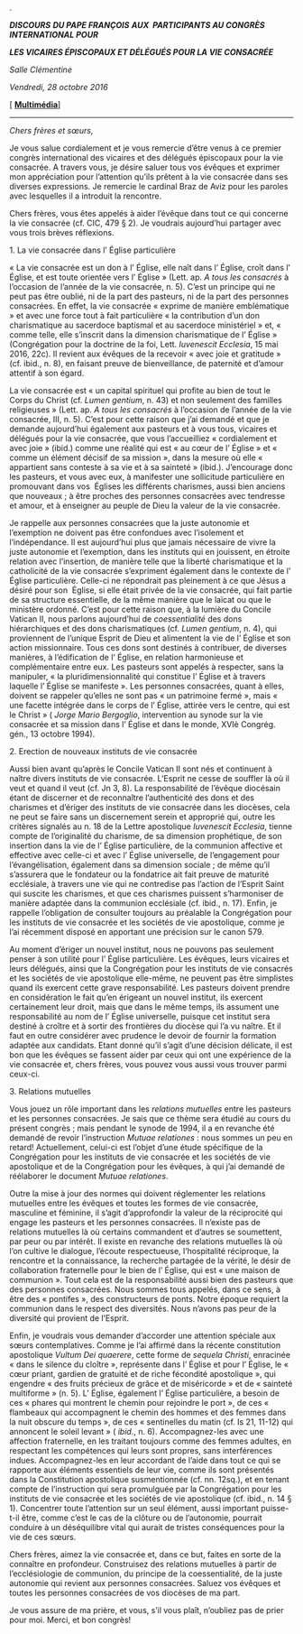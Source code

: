 .

***DISCOURS*** ***DU PAPE FRANÇOIS*** ***AUX  PARTICIPANTS AU CONGRÈS INTERNATIONAL POUR***

***LES VICAIRES ÉPISCOPAUX ET DÉLÉGUÉS POUR LA VIE CONSACRÉE***

*Salle Clémentine*

*Vendredi, 28 octobre 2016*

\[ **[Multimédia](http://w2.vatican.va/content/francesco/fr/events/event.dir.html/content/vaticanevents/fr/2016/10/28/convegno-vita-consacrata.html)**\]

* * *

*Chers frères et sœurs,*

Je vous salue cordialement et je vous remercie d’être venus à ce premier congrès international des vicaires et des délégués épiscopaux pour la vie consacrée. A travers vous, je désire saluer tous vos évêques et exprimer mon appréciation pour l’attention qu’ils prêtent à la vie consacrée dans ses diverses expressions. Je remercie le cardinal Braz de Aviz pour les paroles avec lesquelles il a introduit la rencontre.

Chers frères, vous êtes appelés à aider l’évêque dans tout ce qui concerne la vie consacrée (cf. CIC, 479 § 2). Je voudrais aujourd’hui partager avec vous trois brèves réflexions.

1\. La vie consacrée dans l’ Église particulière

« La vie consacrée est un don à l’ Église, elle naît dans l’ Église, croît dans l’ Église, et est toute orientée vers l’ Église » (Lett. ap. *A tous les consacrés* à l’occasion de l’année de la vie consacrée, n. 5). C’est un principe qui ne peut pas être oublié, ni de la part des pasteurs, ni de la part des personnes consacrées. En effet, la vie consacrée « exprime de manière emblématique » et avec une force tout à fait particulière « la contribution d’un don charismatique au sacerdoce baptismal et au sacerdoce ministériel » et, « comme telle, elle s’inscrit dans la dimension charismatique de l’ Église » (Congrégation pour la doctrine de la foi, Lett. *Iuvenescit Ecclesia*, 15 mai 2016, 22c). Il revient aux évêques de la recevoir « avec joie et gratitude » (cf. ibid., n. 8), en faisant preuve de bienveillance, de paternité et d’amour attentif à son égard.

La vie consacrée est « un capital spirituel qui profite au bien de tout le Corps du Christ (cf. *Lumen gentium*, n. 43) et non seulement des familles religieuses » (Lett. ap. *A tous les consacrés* à l’occasion de l’année de la vie consacrée, III, n. 5). C’est pour cette raison que j’ai demandé et que je demande aujourd’hui également aux pasteurs et à vous tous, vicaires et délégués pour la vie consacrée, que vous l’accueilliez « cordialement et avec joie » (ibid.) comme une réalité qui est « au cœur de l’ Église » et « comme un élément décisif de sa mission », dans la mesure où elle « appartient sans conteste à sa vie et à sa sainteté » (ibid.). J’encourage donc les pasteurs, et vous avec eux, à manifester une sollicitude particulière en promouvant dans vos  Églises les différents charismes, aussi bien anciens que nouveaux ; à être proches des personnes consacrées avec tendresse et amour, et à enseigner au peuple de Dieu la valeur de la vie consacrée.

Je rappelle aux personnes consacrées que la juste autonomie et l’exemption ne doivent pas être confondues avec l’isolement et l’indépendance. Il est aujourd’hui plus que jamais nécessaire de vivre la juste autonomie et l’exemption, dans les instituts qui en jouissent, en étroite relation avec l’insertion, de manière telle que la liberté charismatique et la catholicité de la vie consacrée s’expriment également dans le contexte de l’ Église particulière. Celle-ci ne répondrait pas pleinement à ce que Jésus a désiré pour son  Église, si elle était privée de la vie consacrée, qui fait partie de sa structure essentielle, de la même manière que le laïcat ou que le ministère ordonné. C’est pour cette raison que, à la lumière du Concile Vatican II, nous parlons aujourd’hui de *coessentialité* des dons hiérarchiques et des dons charismatiques (cf. *Lumen gentium*, n. 4), qui proviennent de l’unique Esprit de Dieu et alimentent la vie de l’ Église et son action missionnaire. Tous ces dons sont destinés à contribuer, de diverses manières, à l’édification de l’ Église, en relation harmonieuse et complémentaire entre eux. Les pasteurs sont appelés à respecter, sans la manipuler, « la pluridimensionnalité qui constitue l’ Église et à travers laquelle l’ Église se manifeste ». Les personnes consacrées, quant à elles, doivent se rappeler qu’elles ne sont pas « un patrimoine fermé », mais « une facette intégrée dans le corps de l’ Église, attirée vers le centre, qui est le Christ » ( *Jorge Mario Bergoglio*, intervention au synode sur la vie consacrée et sa mission dans l’ Église et dans le monde, XVIè Congrég. gén., 13 octobre 1994).

2\. Erection de nouveaux instituts de vie consacrée

Aussi bien avant qu’après le Concile Vatican II sont nés et continuent à naître divers instituts de vie consacrée. L’Esprit ne cesse de souffler là où il veut et quand il veut (cf. Jn 3, 8). La responsabilité de l’évêque diocésain étant de discerner et de reconnaître l’authenticité des dons et des charismes et d’ériger des instituts de vie consacrée dans les diocèses, cela ne peut se faire sans un discernement serein et approprié qui, outre les critères signalés au n. 18 de la Lettre apostolique *Iuvenescit Ecclesia*, tienne compte de l’originalité du charisme, de sa dimension prophétique, de son insertion dans la vie de l’ Église particulière, de la communion affective et effective avec celle-ci et avec l’ Église universelle, de l’engagement pour l’évangélisation, également dans sa dimension sociale ; de même qu’il s’assurera que le fondateur ou la fondatrice ait fait preuve de maturité ecclésiale, à travers une vie qui ne contredise pas l’action de l’Esprit Saint qui suscite les charismes, et que ces charismes puissent s’harmoniser de manière adaptée dans la communion ecclésiale (cf. ibid., n. 17). Enfin, je rappelle l’obligation de consulter toujours au préalable la Congrégation pour les instituts de vie consacrée et les sociétés de vie apostolique, comme je l’ai récemment disposé en apportant une précision sur le canon 579.

Au moment d’ériger un nouvel institut, nous ne pouvons pas seulement penser à son utilité pour l’ Église particulière. Les évêques, leurs vicaires et leurs délégués, ainsi que la Congrégation pour les instituts de vie consacrés et les sociétés de vie apostolique elle-même, ne peuvent pas être simplistes quand ils exercent cette grave responsabilité. Les pasteurs doivent prendre en considération le fait qu’en érigeant un nouvel institut, ils exercent certainement leur droit, mais que dans le même temps, ils assument une responsabilité au nom de l’ Église universelle, puisque cet institut sera destiné à croître et à sortir des frontières du diocèse qui l’a vu naître. Et il faut en outre considérer avec prudence le devoir de fournir la formation adaptée aux candidats. Etant donné qu’il s’agit d’une décision délicate, il est bon que les évêques se fassent aider par ceux qui ont une expérience de la vie consacrée et, chers frères, vous pouvez vous aussi vous trouver parmi ceux-ci.

3\. Relations mutuelles

Vous jouez un rôle important dans les *relations mutuelles* entre les pasteurs et les personnes consacrées. Je sais que ce thème sera étudié au cours du présent congrès ; mais pendant le synode de 1994, il a en revanche été demandé de revoir l’instruction *Mutuae relationes* : nous sommes un peu en retard! Actuellement, celui-ci est l’objet d’une étude spécifique de la Congrégation pour les instituts de vie consacrée et les sociétés de vie apostolique et de la Congrégation pour les évêques, à qui j’ai demandé de réélaborer le document *Mutuae relationes*.

Outre la mise à jour des normes qui doivent réglementer les relations mutuelles entre les évêques et toutes les formes de vie consacrée, masculine et féminine, il s’agit d’approfondir la valeur de la réciprocité qui engage les pasteurs et les personnes consacrées. Il n’existe pas de relations mutuelles là où certains commandent et d’autres se soumettent, par peur ou par intérêt. Il existe en revanche des relations mutuelles là où l’on cultive le dialogue, l’écoute respectueuse, l’hospitalité réciproque, la rencontre et la connaissance, la recherche partagée de la vérité, le désir de collaboration fraternelle pour le bien de l’ Église, qui est « une maison de communion ». Tout cela est de la responsabilité aussi bien des pasteurs que des personnes consacrées. Nous sommes tous appelés, dans ce sens, à être des « pontifes », des constructeurs de ponts. Notre époque requiert la communion dans le respect des diversités. Nous n’avons pas peur de la diversité qui provient de l’Esprit.

Enfin, je voudrais vous demander d’accorder une attention spéciale aux sœurs contemplatives. Comme je l’ai affirmé dans la récente constitution apostolique *Vultum Dei quaerere*, cette forme de *sequela Christi*, enracinée « dans le silence du cloître », représente dans l’ Église et pour l’ Église, le « cœur priant, gardien de gratuité et de riche fécondité apostolique », qui engendre « des fruits précieux de grâce et de miséricorde » et de « sainteté multiforme » (n. 5). L’ Église, également l’ Église particulière, a besoin de ces « phares qui montrent le chemin pour rejoindre le port », de ces « flambeaux qui accompagnent le chemin des hommes et des femmes dans la nuit obscure du temps », de ces « sentinelles du matin (cf. Is 21, 11-12) qui annoncent le soleil levant » ( *ibid.*, n. 6). Accompagnez-les avec une affection fraternelle, en les traitant toujours comme des femmes adultes, en respectant les compétences qui leurs sont propres, sans interférences indues. Accompagnez-les en leur accordant de l’aide dans tout ce qui se rapporte aux éléments essentiels de leur vie, comme ils sont présentés dans la Constitution apostolique susmentionnée (cf. nn. 12sq.), et en tenant compte de l’instruction qui sera promulguée par la Congrégation pour les instituts de vie consacrée et les sociétés de vie apostolique (cf. ibid., n. 14 § 1). Concentrer toute l’attention sur un seul élément, aussi important puisse-t-il être, comme c’est le cas de la clôture ou de l’autonomie, pourrait conduire à un déséquilibre vital qui aurait de tristes conséquences pour la vie de ces sœurs.

Chers frères, aimez la vie consacrée et, dans ce but, faites en sorte de la connaître en profondeur. Construisez des relations mutuelles à partir de l’ecclésiologie de communion, du principe de la coessentialité, de la juste autonomie qui revient aux personnes consacrées. Saluez vos évêques et toutes les personnes consacrées de vos diocèses de ma part.

Je vous assure de ma prière, et vous, s’il vous plaît, n’oubliez pas de prier pour moi. Merci, et bon congrès!